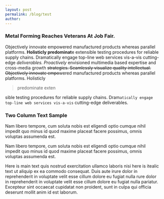 ```yaml
---
layout: post
permalink: /blog/test
author: 
---
```

### Metal Forming Reaches Veterans At Job Fair.
    
Objectively innovate empowered manufactured products whereas parallel
    platforms. **Holisticly predominat**e extensible testing procedures for reliable
    supply chains. Dramatically engage top-line web services vis-a-vis
    cutting-edge *deliverables. Proactively* envisioned multimedia based expertise
    and cross-media growth ~~strategies. Seamlessly visualize quality
    intellectual. Objectively innovate empo~~wered manufactured products whereas
    parallel platforms. Holisticly

>  predominate exten

sible testing procedures for
    reliable supply chains. Dram`atically engage top-line web services vis-a-vis`
    cutting-edge deliverables.

### Two Column Text Sample

Nam libero tempore, cum soluta nobis est eligendi optio cumque nihil
impedit quo minus id quod maxime placeat facere possimus, omnis voluptas
assumenda est.


Nam libero tempore, cum soluta nobis est eligendi optio cumque nihil
impedit quo minus id quod maxime placeat facere possimus, omnis voluptas
assumenda est.

Here is main text quis nostrud exercitation ullamco laboris nisi here is
itealic text ut aliquip ex ea commodo consequat. Duis aute irure dolor in
reprehenderit in voluptate velit esse cillum dolore eu fugiat nulla rure
dolor in reprehenderit in voluptate velit esse cillum dolore eu fugiat nulla
pariatur. Excepteur sint occaecat
cupidatat non proident, sunt in culpa qui
officia deserunt mollit anim id est laborum.

<!--stackedit_data:
eyJoaXN0b3J5IjpbNjUxNjg3MDgwLC01Mzg1NjExNDFdfQ==
-->